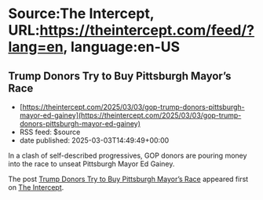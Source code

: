 # Source:The Intercept, URL:https://theintercept.com/feed/?lang=en, language:en-US

## Trump Donors Try to Buy Pittsburgh Mayor’s Race
 - [https://theintercept.com/2025/03/03/gop-trump-donors-pittsburgh-mayor-ed-gainey](https://theintercept.com/2025/03/03/gop-trump-donors-pittsburgh-mayor-ed-gainey)
 - RSS feed: $source
 - date published: 2025-03-03T14:49:49+00:00

<p>In a clash of self-described progressives, GOP donors are pouring money into the race to unseat Pittsburgh Mayor Ed Gainey.</p>
<p>The post <a href="https://theintercept.com/2025/03/03/gop-trump-donors-pittsburgh-mayor-ed-gainey/">Trump Donors Try to Buy Pittsburgh Mayor’s Race</a> appeared first on <a href="https://theintercept.com">The Intercept</a>.</p>

